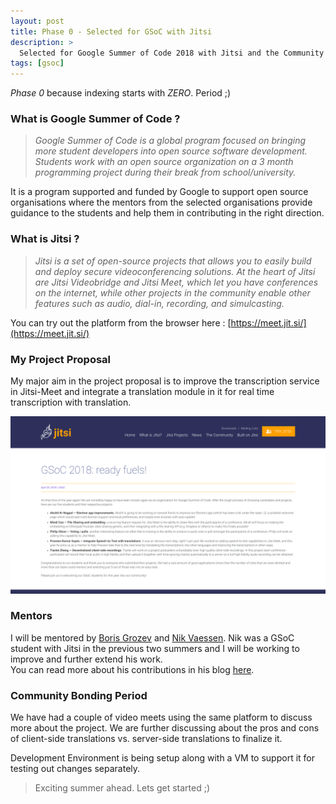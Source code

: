 ```yaml
---
layout: post
title: Phase 0 - Selected for GSoC with Jitsi
description: >
  Selected for Google Summer of Code 2018 with Jitsi and the Community Bonding Period starts.
tags: [gsoc]
---
```


*Phase 0* because indexing starts with *ZERO*. Period ;)

### What is Google Summer of Code ?
> *Google Summer of Code is a global program focused on bringing more student developers
into open source software development. Students work with an open source organization on
a 3 month programming project during their break from school/university.*

It is a program supported and funded by Google to support open source organisations where
the mentors from the selected organisations provide guidance to the students and help them
in contributing in the right direction.

### What is Jitsi ?
> *Jitsi is a set of open-source projects that allows you to easily build and deploy secure
videoconferencing solutions. At the heart of Jitsi are Jitsi Videobridge and Jitsi Meet, 
which let you have conferences on the internet, while other projects in the community enable
other features such as audio, dial-in, recording, and simulcasting.*

You can try out the platform from the browser here : [https://meet.jit.si/](https://meet.jit.si/)

### My Project Proposal
My major aim in the project proposal is to improve the transcription service in Jitsi-Meet and
integrate a translation module in it for real time transcription with translation.

![Jitsi-GSoC](/assets/img/blog/gsoc18-phase-0/jitsi-gsoc.png)

### Mentors
I will be mentored by [Boris Grozev](https://github.com/bgrozev) and [Nik Vaessen](https://github.com/nikvaessen).
Nik was a GSoC student with Jitsi in the previous two summers and I will be working to
improve and further extend his work.<br>
You can read more about his contributions in his blog [here](https://nikvaessen.github.io).

### Community Bonding Period
We have had a couple of video meets using the same platform to discuss more about the
project. We are further discussing about the pros and cons of client-side translations
vs. server-side translations to finalize it.

Development Environment is being setup along with a VM to support it for testing out
changes separately.

> Exciting summer ahead. Lets get started ;)